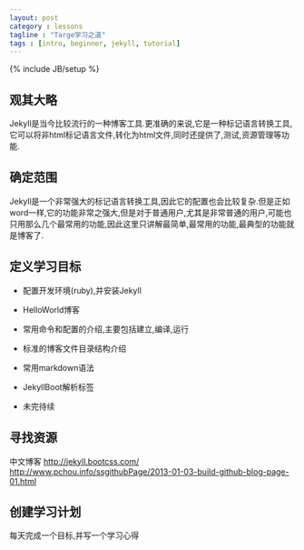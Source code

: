 ```yaml
---
layout: post
category : lessons
tagline : "Targe学习之道"
tags : [intro, beginner, jekyll, tutorial]
---
```

{% include JB/setup %}
## 观其大略
Jekyll是当今比较流行的一种博客工具.更准确的来说,它是一种标记语言转换工具,它可以将非html标记语言文件,转化为html文件,同时还提供了,测试,资源管理等功能.

## 确定范围
Jekyll是一个非常强大的标记语言转换工具,因此它的配置也会比较复杂.但是正如word一样,它的功能非常之强大,但是对于普通用户,尤其是非常普通的用户,可能也只用那么几个最常用的功能,因此这里只讲解最简单,最常用的功能,最典型的功能就是博客了.

## 定义学习目标

- 配置开发环境(ruby),并安装Jekyll

- HelloWorld博客

- 常用命令和配置的介绍,主要包括建立,编译,运行

- 标准的博客文件目录结构介绍

- 常用markdown语法

- JekyllBoot解析标签

- 未完待续

## 寻找资源
中文博客 http://jekyll.bootcss.com/
http://www.pchou.info/ssgithubPage/2013-01-03-build-github-blog-page-01.html

## 创建学习计划
每天完成一个目标,并写一个学习心得

